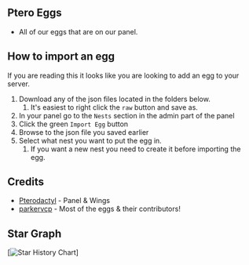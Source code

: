 ## Ptero Eggs

- All of our eggs that are on our panel.

## How to import an egg

If you are reading this it looks like you are looking to add an egg to your server.

1. Download any of the json files located in the folders below.
   1. It's easiest to right click the `raw` button and save as.
2. In your panel go to the `Nests` section in the admin part of the panel
3. Click the green `Import Egg` button
4. Browse to the json file you saved earlier
5. Select what nest you want to put the egg in.
   1. If you want a new nest you need to create it before importing the egg.

## Credits

- [Pterodactyl](https://pterodactyl.io) - Panel & Wings
- [parkervcp](https://github.com/parkervcp) - Most of the eggs & their contributors!

## Star Graph

[![Star History Chart](https://api.star-history.com/svg?repos=Geo-VM/Eggs&type=Date)]

